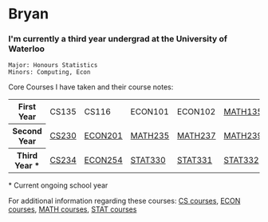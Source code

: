 # Bryan

### I'm currently a third year undergrad at the University of Waterloo

```
Major: Honours Statistics
Minors: Computing, Econ
```

Core Courses I have taken and their course notes:
<table>
  <tr>
    <th>First Year</th>
    <td>CS135</td>
    <td>CS116</td>
    <td>ECON101</td>
    <td>ECON102</td>
    <td><a href="https://github.com/SomeArbitraryMathMajor/SomeArbitraryMathMajor/tree/MATH135">MATH135</a></td>
    <td><a href="https://ucalendar.uwaterloo.ca/2021/COURSE/course-MATH.html#MATH136">MATH136</a></td>
    <td><a href="https://ucalendar.uwaterloo.ca/2021/COURSE/course-MATH.html#MATH137">MATH137</a></td>
    <td><a href="https://ucalendar.uwaterloo.ca/2021/COURSE/course-MATH.html#MATH138">MATH138</a></td>
  </tr>
    <th>Second Year</th>
    <td><a href="https://ucalendar.uwaterloo.ca/2021/COURSE/course-CS.html#CS230">CS230</a></td>
    <td><a href="https://ucalendar.uwaterloo.ca/2223/COURSE/course-ECON.html#ECON201">ECON201</a></td>
    <td><a href="https://ucalendar.uwaterloo.ca/2021/COURSE/course-MATH.html#MATH235">MATH235</a></td>
    <td><a href="https://ucalendar.uwaterloo.ca/2021/COURSE/course-MATH.html#MATH237">MATH237</a></td>
    <td><a href="https://ucalendar.uwaterloo.ca/2021/COURSE/course-MATH.html#MATH239">MATH239</a></td>
    <td><a href="https://ucalendar.uwaterloo.ca/2021/COURSE/course-STAT.html#STAT230">STAT230</a></td>
    <td><a href="https://ucalendar.uwaterloo.ca/2021/COURSE/course-STAT.html#STAT231">STAT231</a></td>
    <td><a href="https://ucalendar.uwaterloo.ca/2021/COURSE/course-STAT.html#STAT333">STAT333</a></td>
  </tr>
  <tr>
    <th>Third Year *</th>
    <td><a href="https://ucalendar.uwaterloo.ca/2021/COURSE/course-CS.html#CS234">CS234</a></td>
    <td><a href="https://ucalendar.uwaterloo.ca/2223/COURSE/course-ECON.html#ECON254">ECON254</a></td>
    <td><a href="https://ucalendar.uwaterloo.ca/2021/COURSE/course-STAT.html#STAT330">STAT330</a></td>
    <td><a href="https://ucalendar.uwaterloo.ca/2021/COURSE/course-STAT.html#STAT331">STAT331</a></td>
    <td><a href="https://ucalendar.uwaterloo.ca/2021/COURSE/course-STAT.html#STAT332">STAT332</a></td>
  </tr>
</table>

\* Current ongoing school year

For additional information regarding these courses: <a href="https://ucalendar.uwaterloo.ca/2021/COURSE/course-CS.html">CS courses</a>, <a href="https://ucalendar.uwaterloo.ca/2223/COURSE/course-ECON.html">ECON courses</a>, <a href="https://ucalendar.uwaterloo.ca/2021/COURSE/course-MATH.html">MATH courses</a>, <a href="https://ucalendar.uwaterloo.ca/2021/COURSE/course-STAT.html">STAT courses</a>
